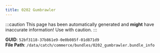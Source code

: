 ```yaml
---
title: 0202 Gumbrawler
---
```


:::caution
This page has been automatically generated and **might** have inaccurate information!
Use with caution.
:::

**GUID**: `52bf3118-37b861e9-0e0b085f-01d871d9`  
**File Path**: `/data/catch/commerce/bundles/0202_gumbrawler.bundle_info`
